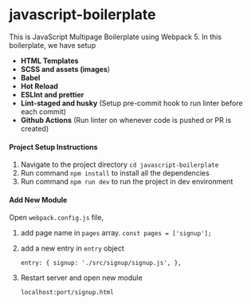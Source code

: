 # javascript-boilerplate
This is JavaScript Multipage Boilerplate using Webpack 5. In this boilerplate,
we have setup
- **HTML Templates**
- **SCSS and assets (images**)
- **Babel**
- **Hot Reload**
- **ESLInt and prettier**
- **Lint-staged and husky** (Setup pre-commit hook to run linter before each commit)
- **Github Actions** (Run linter on whenever code is pushed or PR is created)

#### Project Setup Instructions
1. Navigate to the project directory
   `cd javascript-boilerplate`
2. Run command `npm install` to install all the dependencies
3. Run command `npm run dev` to run the project in dev environment

#### Add New Module
Open `webpack.config.js` file,
1. add page name in `pages` array.
   `const pages = ['signup'];`
2. add a new entry in `entry` object

   `entry: {
     signup: './src/signup/signup.js',
   },`

3. Restart server and open new module

   `localhost:port/signup.html`
